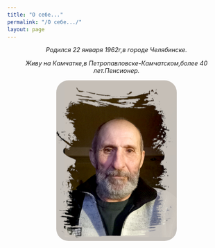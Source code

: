 ```yaml
---
title: "О себе..."
permalink: "/О себе.../"
layout: page
---
```


<style>
p {
  text-align: center
}
img {
    text-align: center; 
    width: 55%;
    border-radius: 28px;
    border-radius: 28px;
}
</style>



<p><em>Родился 22 января 1962г,в городе Челябинске.</em></p>
<p><em>Живу на Камчатке,в Петропавловске-Камчатском,более 40 лет.Пенсионер.<em></p>

![](/assets/img/20241204-2.jpg)